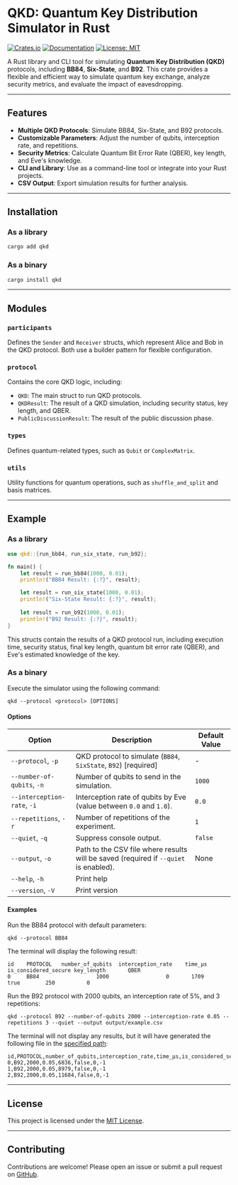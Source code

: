 # QKD: Quantum Key Distribution Simulator in Rust

[![Crates.io](https://img.shields.io/crates/v/qkd.svg)](https://crates.io/crates/qkd)
[![Documentation](https://docs.rs/qkd/badge.svg)](https://docs.rs/qkd)
[![License: MIT](https://img.shields.io/badge/license-MIT-blue.svg)](LICENSE)

A Rust library and CLI tool for simulating **Quantum Key Distribution (QKD)** protocols, including **BB84**, **Six-State**, and **B92**. This crate provides a flexible and efficient way to simulate quantum key exchange, analyze security metrics, and evaluate the impact of eavesdropping.

---

## Features

- **Multiple QKD Protocols**: Simulate BB84, Six-State, and B92 protocols.
- **Customizable Parameters**: Adjust the number of qubits, interception rate, and repetitions.
- **Security Metrics**: Calculate Quantum Bit Error Rate (QBER), key length, and Eve's knowledge.
- **CLI and Library**: Use as a command-line tool or integrate into your Rust projects.
- **CSV Output**: Export simulation results for further analysis.

---

## Installation

### As a library

```bash
cargo add qkd
```

### As a binary

```bash
cargo install qkd
```

---
## Modules

### `participants`
Defines the `Sender` and `Receiver` structs, which represent Alice and Bob in the QKD protocol. Both use a builder pattern for flexible configuration.

### `protocol`
Contains the core QKD logic, including:
- `QKD`: The main struct to run QKD protocols.
- `QKDResult`: The result of a QKD simulation, including security status, key length, and QBER.
- `PublicDiscussionResult`: The result of the public discussion phase.

### `types`
Defines quantum-related types, such as `Qubit` or `ComplexMatrix`.

### `utils`
Utility functions for quantum operations, such as `shuffle_and_split` and basis matrices.

---
## Example

### As a library
```rust
use qkd::{run_bb84, run_six_state, run_b92};

fn main() {
    let result = run_bb84(1000, 0.01);
    println!("BB84 Result: {:?}", result);

    let result = run_six_state(1000, 0.01);
    println!("Six-State Result: {:?}", result);
    
    let result = run_b92(1000, 0.01);
    println!("B92 Result: {:?}", result);
}
```

This structs contain the results of a QKD protocol run, including execution time, security status, final key length, quantum bit error rate (QBER), and Eve's estimated knowledge of the key.


### As a binary

Execute the simulator using the following command:

```
qkd --protocol <protocol> [OPTIONS]
```

#### Options

| Option                     | Description                                                                                     | Default Value |
|----------------------------|-------------------------------------------------------------------------------------------------|---------------|
| `--protocol`, `-p`         | QKD protocol to simulate (`BB84`, `SixState`, `B92`) [required]                                | -              |
| `--number-of-qubits`, `-n` | Number of qubits to send in the simulation.                                                    | `1000`        |
| `--interception-rate`, `-i`| Interception rate of qubits by Eve (value between `0.0` and `1.0`).                           | `0.0`         |
| `--repetitions`, `-r`      | Number of repetitions of the experiment.                                                       | `1`           |
| `--quiet`, `-q`             | Suppress console output.                                                                        | `false`       |
| `--output`, `-o`           | Path to the CSV file where results will be saved (required if `--quiet` is enabled).            | None          |
| `--help`, `-h` | Print help |
| `--version`, `-V` | Print version |

#### Examples

Run the BB84 protocol with default parameters:
```
qkd --protocol BB84
```

The terminal will display the following result:

```
id    PROTOCOL   number_of_qubits  interception_rate    time_μs is_considered_secure key_length       QBER
0     BB84                  1000                  0       1709                 true        250          0
```

Run the B92 protocol with 2000 qubits, an interception rate of 5%, and 3 repetitions:
```
qkd --protocol B92 --number-of-qubits 2000 --interception-rate 0.05 --repetitions 3 --quiet --output output/example.csv
```

The terminal will not display any results, but it will have generated the following file in the [specified path](./output/example.csv):

```
id,PROTOCOL,number_of_qubits,interception_rate,time_μs,is_considered_secure,key_length,QBER
0,B92,2000,0.05,6836,false,0,-1
1,B92,2000,0.05,8979,false,0,-1
2,B92,2000,0.05,11684,false,0,-1
```

---
## License

This project is licensed under the [MIT License](LICENSE).

---
## Contributing

Contributions are welcome! Please open an issue or submit a pull request on [GitHub](https://github.com/jdanielescanez/qkd).
